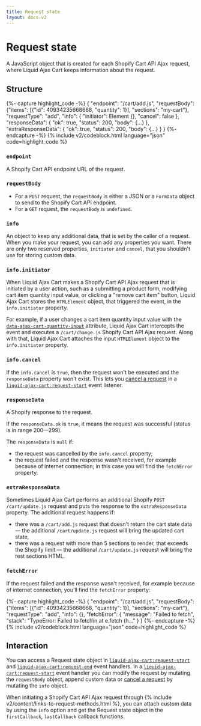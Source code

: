 ```yaml
---
title: Request state
layout: docs-v2
---
```


# Request state
<p class="lead">
A JavaScript object that is created for each Shopify Cart API Ajax request, 
where Liquid Ajax Cart keeps information about the request.
</p>

## Structure

{%- capture highlight_code -%}
{
  "endpoint": "/cart/add.js",
  "requestBody": {"items": [{"id": 40934235668668, "quantity": 1}], "sections": "my-cart"},
  "requestType": "add",
  "info": {
    "initiator": Element {},
    "cancel": false
  },
  "responseData": {
    "ok": true,
    "status": 200,
    "body": {…}
  },
  "extraResponseData": {
    "ok": true,
    "status": 200,
    "body": {…}
  }
}
{%- endcapture -%}
{% include v2/codeblock.html language="json" code=highlight_code %}

### `endpoint`
A Shopify Cart API endpoint URL of the request.

### `requestBody`
* For a `POST` request, the `requestBody` is either a JSON or a `FormData` object to send to the Shopify Cart API endpoint.
* For a `GET` request, the `requestBody` is `undefined`.

### `info`
An object to keep any additional data, that is set by the caller of a request. 
When you make your request, you can add any properties you want.
There are only two reserved properties, `initiator` and `cancel`, 
that you shouldn't use for storing custom data.

### `info.initiator`
When Liquid Ajax Cart makes a Shopify Cart API Ajax request that is initiated by a user action, 
such as a submitting a product form, modifying cart item quantity input value, or clicking a "remove cart item" button,
Liquid Ajax Cart stores the `HTMLElement` object, that triggered the event, in the `info.initiator` property.

For example, if a user changes a cart item quantity input value with the [`data-ajax-cart-quantity-input`](/v2/docs/data-ajax-cart-quantity-input/) attribute,
Liquid Ajax Cart intercepts the event and executes a `/cart/change.js` Shopify Cart API Ajax request. 
Along with that, Liquid Ajax Cart attaches the input `HTMLElement` object to the `info.initiator` property.

### `info.cancel`
If the `info.cancel` is `true`, then the request won't be executed and the `responseData` property won't exist.
This lets you [cancel a request](/v2/docs/event-request-start/#cancel-a-request) 
in a [`liquid-ajax-cart:request-start`](/v2/docs/event-request-start/) event listener.

### `responseData`
A Shopify response to the request. 

If the `responseData.ok` is `true`, it means the request was successful (status is in range 200—299).

The `responseData` is `null` if:
* the request was cancelled by the `info.cancel` property;
* the request failed and the response wasn't received, for example because of internet connection; in this case you will find the `fetchError` property.

### `extraResponseData`
Sometimes Liquid Ajax Cart performs an additional Shopify `POST /cart/update.js` request and puts the response to the `extraResponseData` property. 
The additional request happens if:
* there was a `/cart/add.js` request that doesn't return the cart state data — the additional `/cart/update.js` request will bring the updated cart state,
* there was a request with more than 5 sections to render, that exceeds the Shopify limit — the additional `/cart/update.js` request will bring the rest sections HTML.

### `fetchError`
If the request failed and the response wasn't received, for example because of internet connection, you'll find the `fetchError` property:

{%- capture highlight_code -%}
{
  "endpoint": "/cart/add.js",
  "requestBody": {"items": [{"id": 40934235668668, "quantity": 1}], "sections": "my-cart"},
  "requestType": "add",
  "info": {},
  "fetchError": {
    "message": "Failed to fetch",
    "stack": "TypeError: Failed to fetch\n    at e.fetch (h..."
  }
}
{%- endcapture -%}
{% include v2/codeblock.html language="json" code=highlight_code %}

## Interaction

You can access a Request state object in [`liquid-ajax-cart:request-start`](/v2/docs/event-request-start/) 
and [`liquid-ajax-cart:request-end`](/v2/docs/event-request-end/) event handlers.
In a [`liquid-ajax-cart:request-start`](/v2/docs/event-request-start/) event handler you can 
modify the request by mutating the `requestBody` object, 
append custom data or [cancel a request](/v2/docs/event-request-start/#cancel-a-request) by mutating the `info` object.

When initiating a Shopify Cart API Ajax request through {% include v2/content/links-to-request-methods.html %},
you can attach custom data by using the `info` option and get the Request state object
in the `firstCallback`, `lastCallback` callback functions.